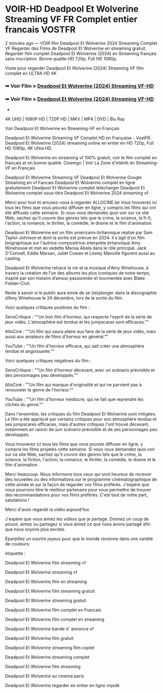 #  VOIR-HD Deadpool Et Wolverine Streaming VF FR Complet entier francais VOSTFR

2 minutes ago — VOIR film Deadpool Et Wolverine 2024 Streaming Complet VF Regarder des Films de Deadpool Et Wolverine en streaming gratuit. Regarder film complet Deadpool Et Wolverine (2024) en Streaming français sans inscription. Bonne qualite HD 720p, Full HD 1080p,

Visite pour regarder Deadpool Et Wolverine (2024) Streaming VF film complet en ULTRA HD 4K

### ➥ Voir Film » [Deadpool Et Wolverine (2024) Streaming VF-HD](https://dmovie.fun/fr/movie/533535/deadpool-wolverine?gthb)

### ➥ Voir Film » [Deadpool Et Wolverine (2024) Streaming VF-HD](https://dmovie.fun/fr/movie/533535/deadpool-wolverine?gthb)

+

4K UHD | 1080P HD | 720P HD | MKV | MP4 | DVD | Blu Ray

Voir Deadpool Et Wolverine en Streaming-VF en Français

Deadpool Et Wolverine Streaming VF Complet HD en Française - VostFR. Deadpool Et Wolverine (2024) streaming online en entier en HD 720p, Full HD 1080p, 4K Ultra HD.

Deadpool Et Wolverine en streaming vf 100% gratuit, voir le film complet en français et en bonne qualité. Cinemgn | Voir La Zone d'intérêt en Streaming-VF en Français

Deadpool Et Wolverine Streaming VF Deadpool Et Wolverine Google Streaming en vf Fancais Deadpool Et Wolverine complet en ligne gratuitement Deadpool Et Wolverine complet télécharger Deadpool Et Wolverine complet sous-titre Deadpool Et Wolverine 2024 streaming vf

Merci pour tout et amusez-vous à regarder ALLOCINE.lat Vous trouverez ici tous les films que vous pouvez diffuser en ligne, y compris les films qui ont été diffusés cette semaine. Si vous vous demandez quoi voir sur ce site Web, sachez qu'il couvre des genres tels que le crime, la science, la fi-fi, l'action, la romance, le thriller, la comédie, le drame et le film d'animation.

Deadpool Et Wolverine est un film américano-britannique réalisé par Sam Taylor-Johnson et dont la sortie est prévue en 2024. Il s'agit d'un film biographique sur l'autrice-compositrice-interprète britannique Amy Winehouse et met en vedette Marisa Abela dans le rôle principal. Jack O'Connell, Eddie Marsan, Juliet Cowan et Lesley Manville figurent aussi au casting.

Deadpool Et Wolverine retrace la vie et la musique d'Amy Winehouse, à travers la création de l'un des albums les plus iconiques de notre temps, inspiré par son histoire d’amour passionnée et tourmentée avec Blake Fielder-Civil.

Reste à savoir si le public aura envie de se (re)plonger dans la discographie d’Amy Winehouse le 24 décembre, lors de la sortie du film.

Voici quelques critiques positives du film :

SensCritique : ""Un bon film d'horreur, qui respecte l'esprit de la série de jeux vidéo. L'atmosphère est tendue et les jumpscares sont efficaces.""

AlloCiné : ""Un film qui saura plaire aux fans de la série de jeux vidéo, mais aussi aux amateurs de films d'horreur en général.""

YouTube : ""Un film d'horreur efficace, qui sait créer une atmosphère tendue et angoissante.""

Voici quelques critiques négatives du film :

SensCritique : ""Un film d'horreur décevant, avec un scénario prévisible et des personnages peu développés.""

AlloCiné : ""Un film qui manque d'originalité et qui ne parvient pas à renouveler le genre de l'horreur.""

YouTube : ""Un film d'horreur médiocre, qui ne fait que reprendre les clichés du genre.""

Dans l'ensemble, les critiques du film Deadpool Et Wolverine sont mitigées. Le film a été apprécié par certains critiques pour son atmosphère tendue et ses jumpscares efficaces, mais d'autres critiques l'ont trouvé décevant, notamment en raison de son scénario prévisible et de ses personnages peu développés.

Vous trouverez ici tous les films que vous pouvez diffuser en ligne, y compris les films projetés cette semaine. Si vous vous demandez quoi voir sur ce site Web, sachez qu'il couvre des genres tels que le crime, la science, la fiction, l'action, la romance, le thriller, la comédie, le drame et le film d'animation.

Merci beaucoup. Nous informons tous ceux qui sont heureux de recevoir des nouvelles ou des informations sur le programme cinématographique de cette année et sur la façon de regarder vos films préférés. J'espère que nous pourrons être le meilleur partenaire pour vous permettre de trouver des recommandations pour vos films préférés. C'est tout de notre part, salutations !

Merci d'avoir regardé la vidéo aujourd'hui.

J'espère que vous aimez les vidéos que je partage. Donnez un coup de pouce, aimez ou partagez si vous aimez ce que nous avons partagé afin que nous soyons plus excités.

Éparpillez un sourire joyeux pour que le monde revienne dans une variété de couleurs.

étiquette :

Deadpool Et Wolverine film streaming vf

Deadpool Et Wolverine streaming vf

Deadpool Et Wolverine film en streaming

Deadpool Et Wolverine film streaming gratuit

Deadpool Et Wolverine streaming gratuit

Deadpool Et Wolverine film complet en Francais

Deadpool Et Wolverine film complet en streaming

Deadpool Et Wolverine bande d` annonce vf

Deadpool Et Wolverine film gratuit

Deadpool Et Wolverine streaming film coplet

Deadpool Et Wolverine streaming complet

Deadpool Et Wolverine film streaming

Deadpool Et Wolverine au cinema paris

Deadpool Et Wolverine regarder en entier en ligne vnjsdk
